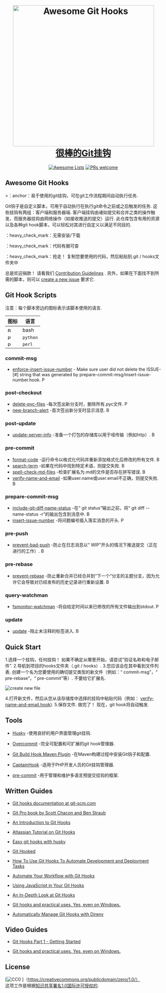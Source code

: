 <div class="github-widget" data-repo="compscilauren/awesome-git-hooks"></div>
<script async src="https://pagead2.googlesyndication.com/pagead/js/adsbygoogle.js"></script><ins class="adsbygoogle" style="display:block" data-ad-client="ca-pub-6890694312814945" data-ad-slot="5473692530" data-ad-format="auto"  data-full-width-responsive="true"></ins>
<h1 align="center">
  <a href="https://git-scm.com/">
  <img width="455" src="https://raw.githubusercontent.com/compscilauren/awesome-git-hooks/master/git-logo.png" alt="Awesome Git Hooks"><br>很棒的Git挂钩
</h1>

<p align="center">
  <a href="https://awesome.re"><img src="https://awesome.re/badge-flat2.svg" alt="Awesome Lists"></a>
  <a href="https://raw.githubusercontent.com/CompSciLauren/awesome-git-hooks/master/CONTRIBUTING.md"><img src="https://img.shields.io/badge/PRs-welcome-brightgreen.svg?style=flat-square" alt="PRs welcome"></a>
</p>

## Awesome Git Hooks

&gt;：anchor：易于使用的git挂钩，可在git工作流程期间自动执行任务.

 Git钩子是自定义脚本，可用于自动执行在执行git命令之前或之后触发的任务. 这些挂钩有两组：客户端和服务器端. 客户端挂钩由诸如提交和合并之类的操作触发，而服务器挂钩由网络操作（如接收推送的提交）运行. 此仓库包含有用的资源以及各种git hook脚本，可以轻松对其进行自定义以满足不同目的.

：heavy_check_mark：无需安装/下载

：heavy_check_mark：代码有据可查

 ：heavy_check_mark：抢走！ 复制您要使用的代码，然后粘贴到.git / hooks文件夹中

总是欢迎捐款！ 请看我们 [Contribution Guidelines](https://github.com/compscilauren/awesome-git-hooks/blob/master/CONTRIBUTING.md) . 另外，如果在下面找不到所需的脚本，则可以 [create a new issue](https://github.com/CompSciLauren/awesome-git-hooks/issues/new?assignees=&labels=enhancement&template=new-git-hook-script-request.md&title=) 要求它.



## Git Hook Scripts

注意：每个脚本旁边的图标表示该脚本使用的语言.

 | 图标| 语言|
| -------------------------------------------------------- | -------- |
| <img width="14" src="https://raw.githubusercontent.com/compscilauren/awesome-git-hooks/master/bash-icon.png" alt="Bash Icon">      |  bash |
| <img width="14" src="https://raw.githubusercontent.com/compscilauren/awesome-git-hooks/master/python-icon.png" alt="Python Icon">  |  `python` |
| <img width="14" src="https://raw.githubusercontent.com/compscilauren/awesome-git-hooks/master/perl-icon.png" alt="Perl Icon">      |  `perl` |

### commit-msg

- [enforce-insert-issue-number](https://github.com/CompSciLauren/awesome-git-hooks/blob/master/commit-msg-hooks/enforce-insert-issue-number.hook) - Make sure user did not delete the ISSUE-\[#] string that was generated by prepare-commit-msg/insert-issue-number.hook. <img width="14" src="https://raw.githubusercontent.com/compscilauren/awesome-git-hooks/master/python-icon.png" alt="Python Icon">

### post-checkout

- [delete-pyc-files](https://github.com/CompSciLauren/awesome-git-hooks/blob/master/post-checkout-hooks/delete-pyc-files.hook) -每次签出新分支时，删除所有.pyc文件. <img width="14" src="https://raw.githubusercontent.com/compscilauren/awesome-git-hooks/master/python-icon.png" alt="Python Icon">
- [new-branch-alert](https://github.com/CompSciLauren/awesome-git-hooks/blob/master/post-checkout-hooks/new-branch-alert.hook) -首次签出新分支时显示消息. <img width="14" src="https://raw.githubusercontent.com/compscilauren/awesome-git-hooks/master/bash-icon.png" alt="Bash Icon">

### post-update

- [update-server-info](https://github.com/CompSciLauren/awesome-git-hooks/blob/master/post-update-hooks/update-server-info.hook) -准备一个打包的存储库以用于哑传输（例如http）. <img width="14" src="https://raw.githubusercontent.com/compscilauren/awesome-git-hooks/master/bash-icon.png" alt="Bash Icon">

### pre-commit

- [format-code](https://github.com/CompSciLauren/awesome-git-hooks/blob/master/pre-commit-hooks/format-code.hook) -运行命令以格式化代码并重新添加格式化后修改的所有文件. <img width="14" src="https://raw.githubusercontent.com/compscilauren/awesome-git-hooks/master/bash-icon.png" alt="Bash Icon">
- [search-term](https://github.com/CompSciLauren/awesome-git-hooks/blob/master/pre-commit-hooks/search-term.hook) -如果在代码中找到特定术语，则提交失败. <img width="14" src="https://raw.githubusercontent.com/compscilauren/awesome-git-hooks/master/bash-icon.png" alt="Bash Icon">
- [spell-check-md-files](https://github.com/CompSciLauren/awesome-git-hooks/blob/master/pre-commit-hooks/spell-check-md-files.hook) -检查扩展名为.md的文件是否存在拼写错误. <img width="14" src="https://raw.githubusercontent.com/compscilauren/awesome-git-hooks/master/bash-icon.png" alt="Bash Icon">
- [verify-name-and-email](https://github.com/CompSciLauren/awesome-git-hooks/blob/master/pre-commit-hooks/verify-name-and-email.hook) -如果user.name或user.email不正确，则提交失败. <img width="14" src="https://raw.githubusercontent.com/compscilauren/awesome-git-hooks/master/bash-icon.png" alt="Bash Icon">

### prepare-commit-msg

- [include-git-diff-name-status](https://github.com/CompSciLauren/awesome-git-hooks/blob/master/prepare-commit-msg-hooks/include-git-diff-name-status.hook) -在“ git status”输出之前，将“ git diff --name-status -r”的输出包含到消息中. <img width="14" src="https://raw.githubusercontent.com/compscilauren/awesome-git-hooks/master/bash-icon.png" alt="Bash Icon">
- [insert-issue-number](https://github.com/CompSciLauren/awesome-git-hooks/blob/master/prepare-commit-msg-hooks/insert-issue-number.hook) -将问题编号插入落实消息的开头. <img width="14" src="https://raw.githubusercontent.com/compscilauren/awesome-git-hooks/master/python-icon.png" alt="Python Icon">

### pre-push

- [prevent-bad-push](https://github.com/CompSciLauren/awesome-git-hooks/blob/master/pre-push-hooks/prevent-bad-push.hook) -防止在日志消息以“ WIP”开头的情况下推送提交（正在进行的工作）. <img width="14" src="https://raw.githubusercontent.com/compscilauren/awesome-git-hooks/master/bash-icon.png" alt="Bash Icon">

### pre-rebase

- [prevent-rebase](https://github.com/CompSciLauren/awesome-git-hooks/blob/master/pre-rebase-hooks/prevent-rebase.hook) -防止重新合并已经合并到“下一个”分支的主题分支，因为允许它会导致对已经发布的历史记录进行重新设置. <img width="14" src="https://raw.githubusercontent.com/compscilauren/awesome-git-hooks/master/bash-icon.png" alt="Bash Icon">

### query-watchman

- [fsmonitor-watchman](https://github.com/CompSciLauren/awesome-git-hooks/blob/master/query-watchman-hooks/fsmonitor-watchman.hook) -将自给定时间以来已修改的所有文件输出到stdout. <img width="14" src="https://raw.githubusercontent.com/compscilauren/awesome-git-hooks/master/perl-icon.png" alt="Perl Icon">

### update

- [update](https://github.com/CompSciLauren/awesome-git-hooks/blob/master/update-hooks/prevent-unannotated-tags.hook) -阻止未注释的标签进入. <img width="14" src="https://raw.githubusercontent.com/compscilauren/awesome-git-hooks/master/bash-icon.png" alt="Bash Icon">

## Quick Start

 1.选择一个挂钩，任何挂钩！ 如果不确定从哪里开始，请尝试“验证名称和电子邮件”.
2.导航到项目的hooks文件夹（.git / hooks）.
 3.您应该会在其中看到文件列表. 创建一个名为您要使用的确切提交类型的新文件（例如：“ commit-msg”，“ pre-rebase”，“ pre-commit”等）. 不要给它扩展名.

![create new file](https://raw.githubusercontent.com/compscilauren/awesome-git-hooks/master/create-new-file.gif)

4.打开新文件，然后从您从该存储库中选择的挂钩中粘贴代码（例如： [verify-name-and-email.hook](https://github.com/CompSciLauren/git-hooks/blob/master/pre-commit-hooks/verify-name-and-email.hook)).
 5.保存文件. 做完了！ 现在，git hook将自动触发.

## Tools

- [Husky](https://github.com/typicode/husky) -使用良好的用户界面管理git挂钩.

- [Overcommit](https://github.com/sds/overcommit) -完全可配置和可扩展的git hook管理器.

- [Git Build Hook Maven Plugin](https://github.com/rudikershaw/git-build-hook) -在Maven构建过程中安装Git钩子和配置.

- [CaptainHook](https://github.com/CaptainHookPhp/captainhook) -适用于PHP开发人员的Git挂钩管理器.

- [pre-commit](https://github.com/pre-commit/pre-commit) -用于管理和维护多语言预提交挂钩的框架.

## Written Guides

- [Git hooks documentation at git-scm.com](https://git-scm.com/docs/githooks)

- [Git Pro book by Scott Chacon and Ben Straub](https://git-scm.com/book/en/v2)

- [An Introduction to Git Hooks](https://www.sitepoint.com/introduction-git-hooks/)

- [Atlassian Tutorial on Git Hooks](https://www.atlassian.com/ru/git/tutorials/git-hooks)

- [Easy git hooks with husky](https://www.vojtechruzicka.com/githooks-husky/)

- [Git Hooked](https://www.javascriptjanuary.com/blog/git-hooked 'Git Hooked')

- [How To Use Git Hooks To Automate Development and Deployment Tasks](https://www.digitalocean.com/community/tutorials/how-to-use-git-hooks-to-automate-development-and-deployment-tasks)

- [Automate Your Workflow with Git Hooks](https://hackernoon.com/automate-your-workflow-with-git-hooks-fef5d9b2a58c)

- [Using JavaScript in Your Git Hooks](https://medium.com/@Sergeon/using-javascript-in-your-git-hooks-f0ce09477334 'Using JavaScript in Your Git Hooks')

- [An In-Depth Look at Git Hooks](https://dzone.com/articles/an-in-depth-look-at-git-hooks)

- [Git hooks and practical uses. Yes, even on Windows.](https://www.tygertec.com/git-hooks-practical-uses-windows/)

- [Automatically Manage Git Hooks with Direnv](https://knpw.rs/blog/direnv-git-hooks)

## Video Guides

- [Git Hooks Part 1 - Getting Started](https://www.youtube.com/watch?v=aB3eq52sZSU)

- [Git hooks and practical uses. Yes, even on Windows.](http://www.youtube.com/watch?feature=player_embedded&v=fMYv6-SZsSo&t=140s)

## License

[![CC0](http://mirrors.creativecommons.org/presskit/buttons/88x31/svg/cc-zero.svg) ]（https://creativecommons.org/publicdomain/zero/1.0/）<br /> 这项工作是根据<a rel="license" href="http://creativecommons.org/licenses/by/1.0/">知识共享署名1.0国际许可授权的</a>.
